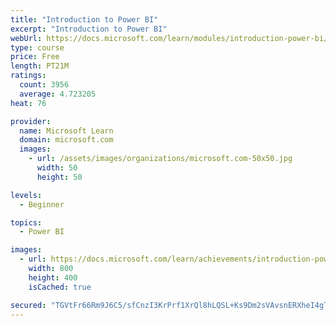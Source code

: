 ```yaml
---
title: "Introduction to Power BI"
excerpt: "Introduction to Power BI"
webUrl: https://docs.microsoft.com/learn/modules/introduction-power-bi/
type: course
price: Free
length: PT21M
ratings:
  count: 3956
  average: 4.723205
heat: 76

provider:
  name: Microsoft Learn
  domain: microsoft.com
  images:
    - url: /assets/images/organizations/microsoft.com-50x50.jpg
      width: 50
      height: 50

levels:
  - Beginner

topics:
  - Power BI

images:
  - url: https://docs.microsoft.com/learn/achievements/introduction-power-bi-social.png
    width: 800
    height: 400
    isCached: true

secured: "TGVtFr66Rm9J6C5/sfCnzI3KrPrf1XrQl8hLQSL+Ks9Dm2sVAvsnERXheI4gT9bN0ssAfCgOKciTQkC/uL5YNp878O1mRdhOhYcxSTHQCFfVBYamPdVN9NazvDJN8sFWeZBE4Wmgns8xSFfbTXAXvYL2rtfibZbWgFma7TJ2Q0oKuBIl4xxovm7wsFPq6+HMcn2WfiF3+yYlArdtqynsfQcc+w3vhzG2dHToOXq1ZOVJwUieQWnZ1qRKkzpE9XWkuzCtolo57aHnqfhaPK96p16wJLVePCPzO69UuPjPieqnpl0XN5Y+UXIFpohvmxHeqNZp4+LlLdwenKrPGSC8aXLrQFC6wm6+ouUGJL7+5usWrP2/FbJCgsfrkfkWbT8P9AQOS85J7EHqpyQzqQLMg6rUwZvq1P/DLZ+NOtW8K88=;tH7PM14yE3SBxXFtWYLS0g=="
---
```


